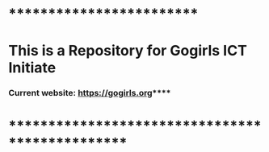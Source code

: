 # ************************
# This is a Repository for Gogirls ICT Initiate
### Current website: https://gogirls.org****
# ***********************************************